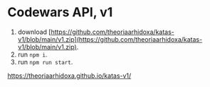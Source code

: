 # Codewars API, v1

1. download [https://github.com/theoriaarhidoxa/katas-v1/blob/main/v1.zip](https://github.com/theoriaarhidoxa/katas-v1/blob/main/v1.zip).
2. run `npm i`.
3. run `npm run start`.

https://theoriaarhidoxa.github.io/katas-v1/
